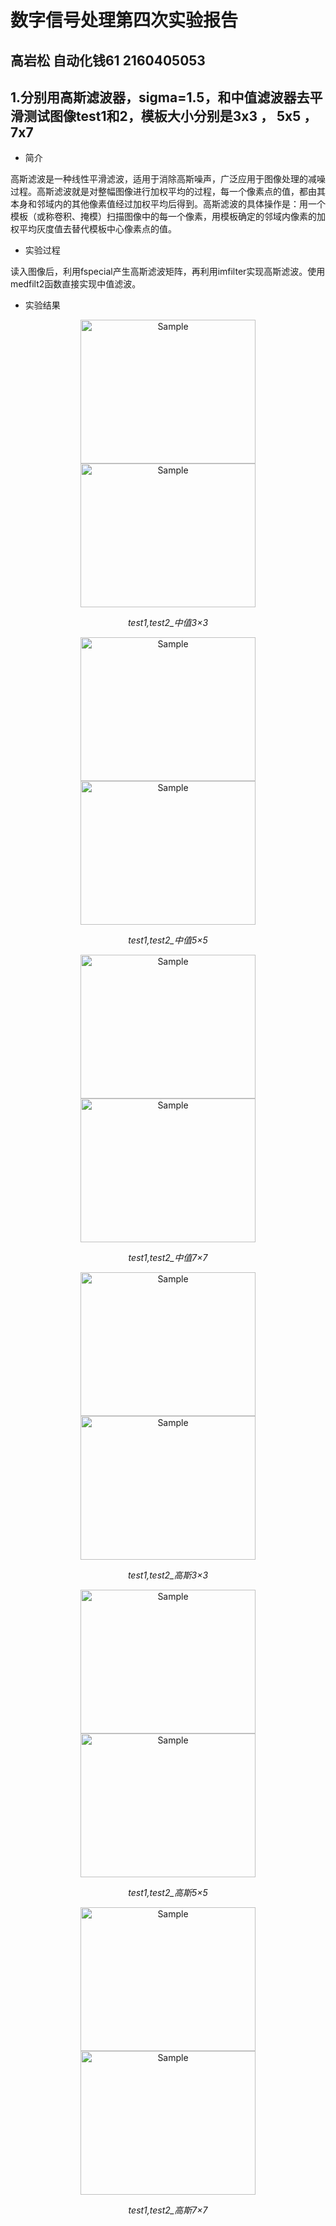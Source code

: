 # 数字信号处理第四次实验报告
## 高岩松 自动化钱61 2160405053
## 1.分别用高斯滤波器，sigma=1.5，和中值滤波器去平滑测试图像test1和2，模板大小分别是3x3 ， 5x5 ，7x7 
 - 简介  
 
 高斯滤波是一种线性平滑滤波，适用于消除高斯噪声，广泛应用于图像处理的减噪过程。高斯滤波就是对整幅图像进行加权平均的过程，每一个像素点的值，都由其本身和邻域内的其他像素值经过加权平均后得到。高斯滤波的具体操作是：用一个模板（或称卷积、掩模）扫描图像中的每一个像素，用模板确定的邻域内像素的加权平均灰度值去替代模板中心像素点的值。
 - 实验过程  
 
 读入图像后，利用fspecial产生高斯滤波矩阵，再利用imfilter实现高斯滤波。使用medfilt2函数直接实现中值滤波。
 - 实验结果  
 
 <p align="center">
    <img src="https://github.com/edwin98/hw4/tree/master/img/test1_中值3×3.jpg" alt="Sample"  width="280" height="230">
    <img src="https://github.com/edwin98/hw4/tree/master/img/test2_中值3×3.jpg" alt="Sample"  width="280" height="230">
    <p align="center">
        <em>test1,test2_中值3×3</em>
    </p>
</p>

 <p align="center">
    <img src="https://github.com/edwin98/hw4/tree/master/img/test1_中值5×5.jpg" alt="Sample"  width="280" height="230">
    <img src="https://github.com/edwin98/hw4/tree/master/img/test2_中值5×5.jpg." alt="Sample"  width="280" height="230">
    <p align="center">
        <em>test1,test2_中值5×5</em>
    </p>
</p>

 <p align="center">
    <img src="https://github.com/edwin98/hw4/tree/master/img/test1_中值7×7.jpg" alt="Sample"  width="280" height="230">
    <img src="https://github.com/edwin98/hw4/tree/master/img/test2_中值7×7.jpg" alt="Sample"  width="280" height="230">
    <p align="center">
        <em>test1,test2_中值7×7</em>
    </p>
</p>

 <p align="center">
    <img src="https://github.com/edwin98/hw4/tree/master/img/test1_高斯滤波3×3.jpg" alt="Sample"  width="280" height="230">
    <img src="https://github.com/edwin98/hw4/tree/master/img/test2_高斯滤波3×3.jpg" alt="Sample"  width="280" height="230">
    <p align="center">
        <em>test1,test2_高斯3×3</em>
    </p>
</p>

 <p align="center">
    <img src="https://github.com/edwin98/hw4/tree/master/img/test1_高斯滤波5×5.jpg" alt="Sample"  width="280" height="230">
    <img src="https://github.com/edwin98/hw4/tree/master/img/test2_高斯滤波5×5.jpg" alt="Sample"  width="280" height="230">
    <p align="center">
        <em>test1,test2_高斯5×5</em>
    </p>
</p>

 <p align="center">
    <img src="https://github.com/edwin98/hw4/tree/master/img/test1_高斯滤波7×7.jpg" alt="Sample"  width="280" height="230">
    <img src="https://github.com/edwin98/hw4/tree/master/img/test2_高斯滤波7×7.jpg" alt="Sample"  width="280" height="230">
    <p align="center">
        <em>test1,test2_高斯7×7</em>
    </p>
</p>
